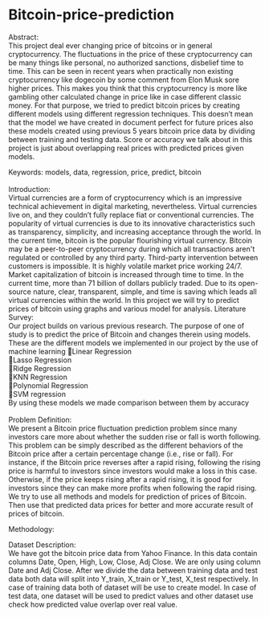 # Bitcoin-price-prediction

Abstract:<br />
This project deal ever changing price of bitcoins or in general cryptocurrency. The fluctuations in the price of these cryptocurrency can be many things like personal, no authorized sanctions, disbelief time to time. This can be seen in recent years when practically non existing cryptocurrency like dogecoin by some comment from Elon Musk sore higher prices. This makes you think that this cryptocurrency is more like gambling other calculated change in price like in case different classic money. For that purpose, we tried to predict bitcoin prices by creating different models using different regression techniques.
This doesn’t mean that the model we have created in document perfect for future prices also these models created using previous 5 years bitcoin price data by dividing between training and testing data. Score or accuracy we talk about in this project is just about overlapping real prices with predicted prices given models.

Keywords: models, data, regression, price, predict, bitcoin<br /><br />
Introduction:<br />
Virtual currencies are a form of cryptocurrency which is an impressive technical achievement in digital marketing, nevertheless. Virtual currencies live on, and they couldn’t fully replace fiat or conventional currencies. The popularity of virtual currencies is due to its innovative characteristics such as transparency, simplicity, and increasing acceptance through the world. In the current time, bitcoin is the popular flourishing virtual currency. Bitcoin may be a peer-to-peer cryptocurrency during which all transactions aren't regulated or controlled by any third party. Third-party intervention between customers is impossible. It is highly volatile market price working 24/7. Market capitalization of bitcoin is increased through time to time. In the current time, more than 71 billion of dollars publicly traded. Due to its open-source nature, clear, transparent, simple, and time is saving which leads all virtual currencies within the world. In this project we will try to predict prices of bitcoin using graphs and various model for analysis.
Literature Survey:<br />
Our project builds on various previous research. The purpose of one of study is to predict the price of Bitcoin and changes therein using models.
These are the different models we implemented in our project by the use of machine learning
Linear Regression<br />
Lasso Regression<br />
Ridge Regression<br />
KNN Regression<br />
Polynomial Regression<br />
SVM regression<br />
By using these models we made comparison between them by accuracy<br /><br />
Problem Definition:<br />
We present a Bitcoin price fluctuation prediction problem since many investors care more about whether the sudden rise or fall is worth following. This problem can be simply described as the different behaviors of the Bitcoin price after a certain percentage change (i.e., rise or fall). For instance, if the Bitcoin price reverses after a rapid rising, following the rising price is harmful to investors since investors would make a loss in this case. Otherwise, if the price keeps rising after a rapid rising, it is good for investors since they can make more profits when following the rapid rising. We try to use all methods and models for prediction of prices of Bitcoin. Then use that predicted data prices for better and more accurate result of prices of bitcoin.

Methodology:<br />

Dataset Description:<br />
We have got the bitcoin price data from Yahoo Finance. In this data contain columns Date, Open, High, Low, Close, Adj Close. We are only using column Date and Adj Close. After we divide the data between training data and test data both data will split into Y_train, X_train or Y_test, X_test respectively. In case of training data both of dataset will be use to create model. In case of test data, one dataset will be used to predict values and other dataset use check how predicted value overlap over real value.
